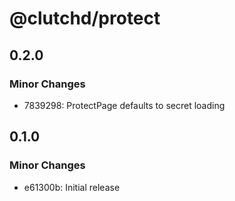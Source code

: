 # @clutchd/protect

## 0.2.0

### Minor Changes

- 7839298: ProtectPage defaults to secret loading

## 0.1.0

### Minor Changes

- e61300b: Initial release
